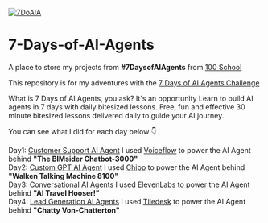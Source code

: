 [![7DoAIA](https://github.com/user-attachments/assets/86739c49-2f0b-40d4-85e9-01f19176bfa2)](https://www.100school.com/atomic-challenges/7daysofaiagents)
# 7-Days-of-AI-Agents
A place to store my projects from **#7DaysofAIAgents** from [100 School](https://www.100school.com/)

This repository is for my adventures with the [7 Days of AI Agents Challenge](https://www.100school.com/atomic-challenges/7daysofaiagents)

What is 7 Days of AI Agents, you ask? It's an opportunity Learn to build AI agents in 7 days with daily bitesized lessons. Free, fun and effective 30 minute bitesized lessons delivered daily to guide your AI journey.

You can see what I did for each day below 👇

Day1: [Customer Support AI Agent](https://thebimsider.github.io/7-Days-of-AI-Agents/Day1) I used [Voiceflow](https://www.voiceflow.com/) to power the AI Agent behind **"The BIMsider Chatbot-3000"**    
Day2: [Custom GPT AI Agent](https://thebimsider.github.io/7-Days-of-AI-Agents/Day2) I used [Chipp](https://www.chipp.ai/) to power the AI Agent behind **"Walken Talking Machine 8100"**    
Day3: [Conversational AI Agents](https://thebimsider.github.io/7-Days-of-AI-Agents/Day3) I used [ElevenLabs](https://elevenlabs.io/) to power the AI Agent behind **"AI Travel Hooser!"**    
Day4: [Lead Generation AI Agents](https://thebimsider.github.io/7-Days-of-AI-Agents/Day4) I used [Tiledesk]((https://tiledesk.com/)) to power the AI Agent behind **"Chatty Von-Chatterton"**    


